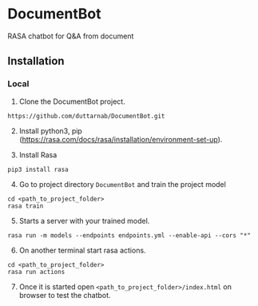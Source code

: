 # DocumentBot
RASA chatbot for Q&A from document


## Installation

### Local

1. Clone the DocumentBot project.

```
https://github.com/duttarnab/DocumentBot.git
```

2. Install python3, pip (https://rasa.com/docs/rasa/installation/environment-set-up).

3. Install Rasa

```
pip3 install rasa
```

4. Go to project directory `DocumentBot` and train the project model

```
cd <path_to_project_folder>
rasa train
```

5. Starts a server with your trained model.

```
rasa run -m models --endpoints endpoints.yml --enable-api --cors "*"
```

6. On another terminal start rasa actions.

```
cd <path_to_project_folder>
rasa run actions
```

7. Once it is started open `<path_to_project_folder>/index.html` on browser to test the chatbot.
